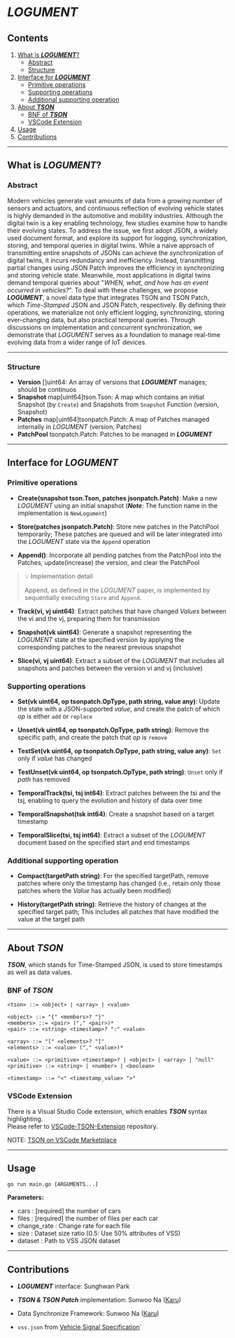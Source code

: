 # **_LOGUMENT_**

## Contents

1. [What is **_LOGUMENT_**?](#what-is-logument)
    - [Abstract](#abstract)
    - [Structure](#structure)
2. [Interface for **_LOGUMENT_**](#interface-for-logument)
    - [Primitive operations](#primitive-operations)
    - [Supporting operations](#supporting-operations)
    - [Additional supporting operation](#additional-supporting-operation)
3. [About **_TSON_**](#about-tson)
    - [BNF of **_TSON_**](#bnf-of-tson)
    - [VSCode Extension](#vscode-extension)
4. [Usage](#usage)
5. [Contributions](#contributions)

---

## What is **_LOGUMENT_**?

### Abstract

Modern vehicles generate vast amounts of data from a growing number of sensors and actuators, and continuous reflection of evolving vehicle states is highly demanded in the automotive and mobility industries.
Although the digital twin is a key enabling technology, few studies examine how to handle their evolving states.
To address the issue, we first adopt JSON, a widely used document format, and explore its support for logging, synchronization, storing, and temporal queries in digital twins.
While a naive approach of transmitting entire snapshots of JSONs can achieve the synchronization of digital twins, it incurs redundancy and inefficiency.
Instead, transmitting partial changes using JSON Patch improves the efficiency in synchronizing and storing vehicle state.
Meanwhile, most applications in digital twins demand temporal queries about "_WHEN, what, and how has an event occurred in vehicles?_".
To deal with these challenges, we propose **_LOGUMENT_**, a novel data type that integrates TSON and TSON Patch, which _Time-Stamped_ JSON and JSON Patch, respectively.
By defining their operations, we materialize not only efficient logging, synchronizing, storing ever-changing data, but also practical temporal queries.
Through discussions on implementation and concurrent synchronization, we demonstrate that _LOGUMENT_ serves as a foundation to manage real-time evolving data from a wider range of IoT devices.

---

### Structure

- **Version** []uint64: An array of versions that **_LOGUMENT_** manages; should be continuos
- **Snapshot** map[uint64]tson.Tson: A map which contains an initial Snapshot (by `Create`) and Snapshots from `Snapshot` Function (version, Snapshot)
- **Patches** map[uint64]tsonpatch.Patch: A map of Patches managed internally in _LOGUMENT_ (version, Patches)
- **PatchPool** tsonpatch.Patch: Patches to be managed in **_LOGUMENT_**

---

## Interface for **_LOGUMENT_**

### Primitive operations

- **Create(snapshot tson.Tson, patches jsonpatch.Patch)**: Make a new _LOGUMENT_ using an initial snapshot (**_Note_**: The function name in the implementation is `NewLogument`)

- **Store(patches jsonpatch.Patch)**: Store new patches in the PatchPool temporarily; These patches are queued and will be later integrated into the _LOGUMENT_ state via the `Append` operation

- **Append()**: Incorporate all pending patches from the PatchPool into the Patches, update(increase) the version, and clear the PatchPool

> 💡 Implementation detail
>
> Append, as defined in the _LOGUMENT_ paper, is implemented by sequentially executing `Store` and `Append`.

- **Track(vi, vj uint64)**: Extract patches that have changed _Values_ between the vi and the vj, preparing them for transmission

- **Snapshot(vk uint64)**: Generate a snapshot representing the _LOGUMENT_ state at the specified version by applying the corresponding patches to the nearest previous snapshot

- **Slice(vi, vj uint64)**: Extract a subset of the _LOGUMENT_ that includes all snapshots and patches between the version vi and vj (inclusive)

### Supporting operations

- **Set(vk uint64, op tsonpatch.OpType, path string, value any)**: Update the state with a JSON-supported _value_, and create the patch of which _op_ is either `add` or `replace`

- **Unset(vk uint64, op tsonpatch.OpType, path string)**: Remove the specific path, and create the patch that _op_ is `remove`

- **TestSet(vk uint64, op tsonpatch.OpType, path string, value any)**: `Set` only if _value_ has changed

- **TestUnset(vk uint64, op tsonpatch.OpType, path string)**: `Unset` only if _path_ has removed

- **TemporalTrack(tsi, tsj int64)**: Extract patches between the tsi and the tsj, enabling to query the evolution and history of data over time

- **TemporalSnapshot(tsk int64)**: Create a snapshot based on a target timestamp

- **TemporalSlice(tsi, tsj int64)**: Extract a subset of the _LOGUMENT_ document based on the specified start and end timestamps

### Additional supporting operation

- **Compact(targetPath string)**: For the specified targetPath, remove patches where only the timestamp has changed (i.e., retain only those patches where the _Value_ has actually been modified)

- **History(targetPath string)**: Retrieve the history of changes at the specified target path; This includes all patches that have modified the value at the target path

---

## About **_TSON_**

**_TSON_**, which stands for Time-Stamped JSON, is used to store timestamps as well as data values.

### BNF of **_TSON_**

```ebnf
<tson> ::= <object> | <array> | <value>

<object> ::= "{" <members>? "}"
<members> ::= <pair> ("," <pair>)*
<pair> ::= <string> <timestamp>? ":" <value>

<array> ::= "[" <elements>? "]"
<elements> ::= <value> ("," <value>)*

<value> ::= <primitive> <timestamp>? | <object> | <array> | "null"
<primitive> ::= <string> | <number> | <boolean>

<timestamp> ::= "<" <timestamp_value> ">"
```

### VSCode Extension

There is a Visual Studio Code extension, which enables **_TSON_** syntax highlighting.  
Please refer to [VSCode-TSON-Extension](https://github.com/CAU-CPSS/VSCode-TSON-Extension) repository.

NOTE: [TSON on VSCode Marketplace](https://marketplace.visualstudio.com/items?itemName=rollingress.tson)


---

## Usage

`go run main.go [ARGUMENTS...]`

**Parameters:**
- cars <int>: \[required\] the number of cars
- files <int>: \[required\] the number of files per each car
- change_rate <float64>: Change rate for each file
- size <float64>: Dataset size ratio (0.5: Use 50% attributes of VSS)
- dataset <string>: Path to VSS JSON dataset

---

## Contributions

- **_LOGUMENT_** interface: Sunghwan Park
- **_TSON & TSON Patch_** implementation: Sunwoo Na ([Karu](https://github.com/karu-rress))
- Data Synchronize Framework: Sunwoo Na ([Karu](https://github.com/karu-rress))

- `vss.json` from [Vehicle Signal Specification](https://github.com/COVESA/vehicle_signal_specification)`
